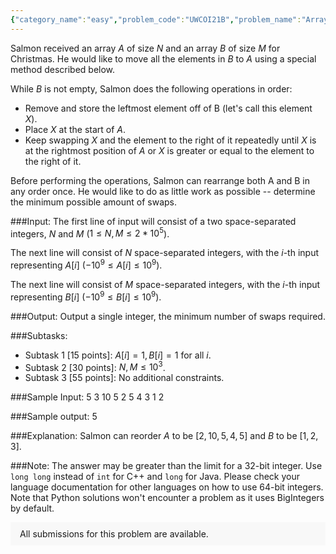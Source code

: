 ```yaml
---
{"category_name":"easy","problem_code":"UWCOI21B","problem_name":"Array Swaps","problemComponents":{"constraints":"","constraintsState":false,"subtasks":"","subtasksState":false,"inputFormat":"","inputFormatState":false,"outputFormat":"","outputFormatState":false,"sampleTestCases":{}},"video_editorial_url":"","languages_supported":{"0":"CPP14","1":"C","2":"JAVA","3":"PYTH 3.6","4":"CPP17","5":"PYTH","6":"PYP3","7":"CS2","8":"ADA","9":"PYPY","10":"TEXT","11":"PAS fpc","12":"NODEJS","13":"RUBY","14":"PHP","15":"GO","16":"HASK","17":"TCL","18":"PERL","19":"SCALA","20":"LUA","21":"kotlin","22":"BASH","23":"JS","24":"LISP sbcl","25":"rust","26":"PAS gpc","27":"BF","28":"CLOJ","29":"R","30":"D","31":"CAML","32":"FORT","33":"ASM","34":"swift","35":"FS","36":"WSPC","37":"LISP clisp","38":"SQL","39":"SCM guile","40":"PERL6","41":"ERL","42":"CLPS","43":"ICK","44":"NICE","45":"PRLG","46":"ICON","47":"COB","48":"SCM chicken","49":"PIKE","50":"SCM qobi","51":"ST","52":"SQLQ","53":"NEM"},"max_timelimit":1,"source_sizelimit":50000,"problem_author":"smjleo","problem_tester":"","date_added":"13-12-2020","tags":{"0":"simple","1":"smjleo","2":"uwcoi21"},"problem_difficulty_level":"Simple","best_tag":"","editorial_url":"https://discuss.codechef.com/problems/UWCOI21B","time":{"view_start_date":1104528600,"submit_start_date":1104528600,"visible_start_date":1104528600,"end_date":1735669800},"is_direct_submittable":false,"problemDiscussURL":"https://discuss.codechef.com/search?q=UWCOI21B","is_proctored":false,"visitedContests":{},"layout":"problem"}
---
```

Salmon received an array $A$ of size $N$ and an array $B$ of size $M$ for Christmas. He would like to move all the elements in $B$ to $A$ using a special method described below.

While $B$ is not empty, Salmon does the following operations in order:

* Remove and store the leftmost element off of B (let's call this element $X$).
* Place $X$ at the start of $A$.
* Keep swapping $X$ and the element to the right of it repeatedly until $X$ is at the rightmost position of $A$ or $X$ is greater or equal to the element to the right of it.

Before performing the operations, Salmon can rearrange both A and B in any order once. He would like to do as little work as possible -- determine the minimum possible amount of swaps.

###Input:
The first line of input will consist of a two space-separated integers, $N$ and $M$ ($1 \le N, M \le 2*10^5$).

The next line will consist of $N$ space-separated integers, with the $i$-th input representing $A[i]$ ($-10^9 \le A[i] \le 10^9$).

The next line will consist of $M$ space-separated integers, with the $i$-th input representing $B[i]$ ($-10^9 \le B[i] \le 10^9$).

###Output:
Output a single integer, the minimum number of swaps required.

###Subtasks:
* Subtask 1 [15 points]: $A[i] = 1, B[i] = 1$ for all $i$.
* Subtask 2 [30 points]: $N, M \le 10^3$.
* Subtask 3 [55 points]: No additional constraints.

###Sample Input:
	5 3
	10 5 2 5 4
	3 1 2

###Sample output:
	5

###Explanation:
Salmon can reorder $A$ to be $[2, 10, 5, 4, 5]$ and $B$ to be $[1, 2, 3]$. 

###Note:
The answer may be greater than the limit for a 32-bit integer. Use `long long` instead of `int` for C++ and `long` for Java. Please check your language documentation for other languages on how to use 64-bit integers. Note that Python solutions won't encounter a problem as it uses BigIntegers by default.

<aside style='background: #f8f8f8;padding: 10px 15px;'><div>All submissions for this problem are available.</div></aside>